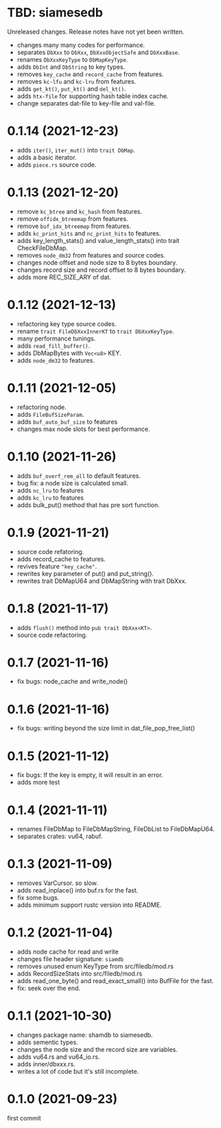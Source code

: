 TBD: siamesedb
===
Unreleased changes. Release notes have not yet been written.

* changes many many codes for performance.
* separates `DbXxx` to `DbXxx`, `DbXxxObjectSafe` and `DbXxxBase`.
* renames `DbXxxKeyType` to `DbMapKeyType`.
* adds `DbInt` and `DbString` to key types.
* removes `key_cache` and `record_cache` from features.
* removes `kc-lfu` and `kc-lru` from features.
* adds `get_kt()`, `put_kt()` and `del_kt()`.
* adds `htx-file` for supporting hash table index cache.
* change separates dat-file to key-file and val-file.

0.1.14 (2021-12-23)
=====

* adds `iter()`, `iter_mut()` into `trait DbMap`.
* adds a basic iterator.
* adds `piece.rs` source code.

0.1.13 (2021-12-20)
=====

* remove `kc_btree` and `kc_hash` from features.
* remove `offidx_btreemap` from features.
* remove `buf_idx_btreemap` from features.
* adds `kc_print_hits` and `nc_print_hits`  to features.
* adds key_length_stats() and value_length_stats() into trait CheckFileDbMap.
* removes `node_dm32` from features and source codes.
* changes node offset and node size to 8 bytes boundary.
* changes record size and record offset to 8 bytes boundary.
* adds more REC_SIZE_ARY of dat.

0.1.12 (2021-12-13)
=====

* refactoring key type source codes.
* rename `trait FileDbXxxInnerKT` to `trait DbXxxKeyType`.
* many performance tunings.
* adds `read_fill_buffer()`.
* adds DbMapBytes with `Vec<u8>` KEY.
* adds `node_dm32` to features.

0.1.11 (2021-12-05)
=====

* refactoring node.
* adds `FileBufSizeParam`.
* adds `buf_auto_buf_size` to features
* changes max node slots for best performance.

0.1.10 (2021-11-26)
=====

* adds `buf_overf_rem_all` to default features.
* bug fix: a node size is calculated small.
* adds `nc_lru` to features
* adds `kc_lru` to features
* adds bulk_put() method that has pre sort function.

0.1.9 (2021-11-21)
=====

* source code refatoring.
* adds record_cache to features.
* revives feature `"key_cache"`.
* rewrites key parameter of put() and put_string().
* rewrites trait DbMapU64 and DbMapString with trait DbXxx<KT>.

0.1.8 (2021-11-17)
=====

* adds `flush()` method into `pub trait DbXxx<KT>`.
* source code refactoring.

0.1.7 (2021-11-16)
=====

* fix bugs: node_cache and write_node()

0.1.6 (2021-11-16)
=====

* fix bugs: writing beyond the size limit in dat_file_pop_free_list()

0.1.5 (2021-11-12)
=====

* fix bugs: If the key is empty, it will result in an error.
* adds more test

0.1.4 (2021-11-11)
=====

* renames FileDbMap to FileDbMapString, FileDbList to FileDbMapU64.
* separates crates: vu64, rabuf.

0.1.3 (2021-11-09)
=====

* removes VarCursor. so slow.
* adds read_inplace() into buf.rs for the fast.
* fix some bugs.
* adds minimum support rustc version into README.

0.1.2 (2021-11-04)
=====

* adds node cache for read and write
* changes file header signature: `siamdb`
* removes unused enum KeyType from src/filedb/mod.rs
* adds RecordSizeStats into src/filedb/mod.rs
* adds read_one_byte() and read_exact_small() into BufFile for the fast.
* fix: seek over the end.

0.1.1 (2021-10-30)
=====

* changes package name: shamdb to siamesedb.
* adds sementic types.
* changes the node size and the record size are variables.
* adds vu64.rs and vu64_io.rs.
* adds inner/dbxxx.rs.
* writes a lot of code but it's still incomplete.

0.1.0 (2021-09-23)
=====

first commit

